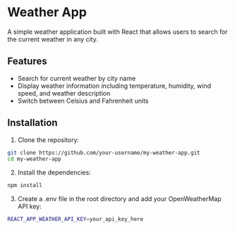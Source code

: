 # Weather App

A simple weather application built with React that allows users to search for the current weather in any city.

## Features

- Search for current weather by city name
- Display weather information including temperature, humidity, wind speed, and weather description
- Switch between Celsius and Fahrenheit units

## Installation

1. Clone the repository:

```bash
git clone https://github.com/your-username/my-weather-app.git
cd my-weather-app
```

2. Install the dependencies:

```bash
npm install
```

3. Create a .env file in the root directory and add your OpenWeatherMap API key:
```bash
REACT_APP_WEATHER_API_KEY=your_api_key_here
```
